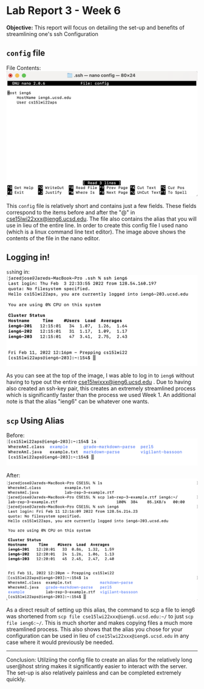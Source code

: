 # Lab Report 3 - Week 6
**Objective:** This report will focus on detailing the set-up and benefits of streamlining one's ssh Configuration

## `config` file
File Contents: ![Image](/images/report3/nano.png)

This `config` file is relatively short and contains just a few fields. These fields correspond to the items before and after the "@" in cse15lwi22xxx@ieng6.ucsd.edu. The file also contains the alias that you will use in lieu of the entire line. In order to create this config file I used nano (which is a linux command line text editor). The image above shows the contents of the file in the nano editor. 

## Logging in!
`ssh`ing in: ![Image](/images/report3/ssh_alias.png)

As you can see at the top of the image, I was able to log in to `ieng6` without having to type out the entire cse15lwixxx@ieng6.ucsd.edu . Due to having also created an ssh-key pair, this creates an extremely streamlined process which is significantly faster than the process we used Week 1. An additional note is that the alias "ieng6" can be whatever one wants. 

## `scp` Using Alias
Before: ![Image](/images/report3/before-alias-scp.png)

After: ![Image](/images/report3/after-alias-scp.png)

As a direct result of setting up this alias, the command to scp a file to ieng6 was shortened from `scp file cse15lwi22xxx@ieng6.ucsd.edu:~/` to just `scp file ieng6:~/`. This is much shorter and makes copying files a much more streamlined process. This also shows that the alias you chose for your configuration can be used in lieu of `cse15lwi22xxx@ieng6.ucsd.edu` in any case where it would previously be needed. 

---

Conclusion: Utilziing the config file to create an alias for the relatively long user@host string makes it significantly easier to interact with the server. The set-up is also relatively painless and can be completed extremely quickly. 